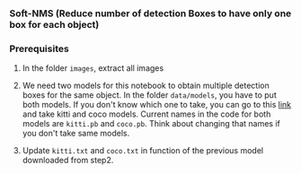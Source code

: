 ### Soft-NMS (Reduce number of detection Boxes to have only one box for each object)

### Prerequisites
1. In the folder `images`, extract all images

2. We need two models for this notebook to obtain multiple detection boxes for the same object. In the folder `data/models`, you have to put both models. If you don't know which one to take, you can go to this [link](https://github.com/tensorflow/models/blob/master/research/object_detection/g3doc/detection_model_zoo.md) and take kitti and coco models.
Current names in the code for both models are `kitti.pb` and `coco.pb`. Think about changing that names if you don't take same models.

3. Update `kitti.txt` and `coco.txt` in function of the previous model downloaded from step2.
